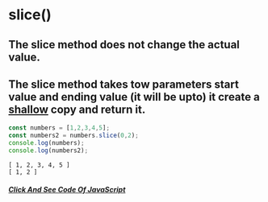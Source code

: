 # slice()
## The slice method does not change the actual value.
## The slice method takes tow parameters start value and ending value (it will be upto) it create a [shallow](https://developer.mozilla.org/en-US/docs/Glossary/Shallow_copy) copy and return it.
```JavaScript
const numbers = [1,2,3,4,5];
const numbers2 = numbers.slice(0,2);
console.log(numbers);
console.log(numbers2);
```
```output
[ 1, 2, 3, 4, 5 ]
[ 1, 2 ]
```

##### [Click And See Code Of JavaScript](../js/5.slice.js)